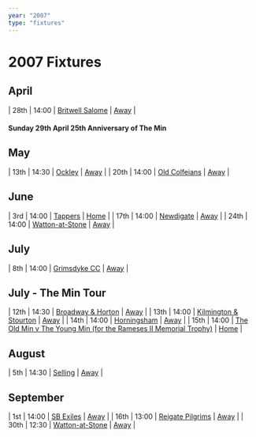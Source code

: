 ```yaml
---
year: "2007"
type: "fixtures"
---
```


# 2007 Fixtures

## April

| 28th | 14:00 | [Britwell Salome](/2007/2007-britwell-salome) | [Away]() |

#### Sunday 29th April 25th Anniversary of The Min

## May

| 13th | 14:30 | [Ockley](/2007/2007-ockley) | [Away]() |
| 20th | 14:00 | [Old Colfeians](/2007/2007-old-colfeians) | [Away]() |

## June

| 3rd | 14:00 | [Tappers](/2007/2007-tappers) | [Home]() |
| 17th | 14:00 | [Newdigate](/2007/2007-newdigate) | [Away](https://goo.gl/maps/kQnkUfc3MdtqLyvd8) |
| 24th | 14:00 | [Watton-at-Stone](/2007/2007-watton-at-stone) | [Away]() |

## July

| 8th | 14:00 | [Grimsdyke CC](/2007/2007-grimsdyke-cc) | [Away]() |
 
## July - The Min Tour

| 12th | 14:30 | [Broadway & Horton](/2007/2007-broadwa-and-horton) | [Away]() |
| 13th | 14:00 | [Kilmington & Stourton](/2007/2007-kilmington-and-stourton) | [Away]() |
| 14th | 14:00 | [Horningsham](/2007/2007-horningsham) | [Away]() |
| 15th | 14:00 | [The Old Min v The Young Min (for the Rameses II Memorial Trophy)](/2007/2007-the-old-min-the-young-min) | [Home]() |

## August

| 5th | 14:30 | [Selling](/2007/2007-selling) | [Away]() |

## September

| 1st | 14:00 | [SB Exiles](/2007/2007-sb-exiles) | [Away]() |
| 16th | 13:00 | [Reigate Pilgrims](/2007/2007-reigate-pilgrims) | [Away]() |
| 30th | 12:30 | [Watton-at-Stone](2007-watton-at-stone-2) | [Away]() |